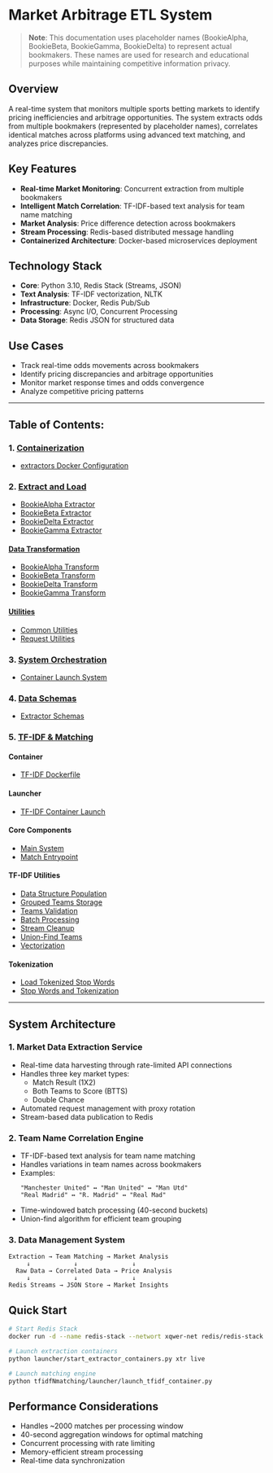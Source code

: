 # Market Arbitrage ETL System

> **Note**: This documentation uses placeholder names (BookieAlpha, BookieBeta, BookieGamma, BookieDelta) to represent actual bookmakers. These names are used for research and educational purposes while maintaining competitive information privacy.

## Overview
A real-time system that monitors multiple sports betting markets to identify pricing inefficiencies and arbitrage opportunities. The system extracts odds from multiple bookmakers (represented by placeholder names), correlates identical matches across platforms using advanced text matching, and analyzes price discrepancies.

## Key Features
- **Real-time Market Monitoring**: Concurrent extraction from multiple bookmakers
- **Intelligent Match Correlation**: TF-IDF-based text analysis for team name matching
- **Market Analysis**: Price difference detection across bookmakers
- **Stream Processing**: Redis-based distributed message handling
- **Containerized Architecture**: Docker-based microservices deployment

## Technology Stack
- **Core**: Python 3.10, Redis Stack (Streams, JSON)
- **Text Analysis**: TF-IDF vectorization, NLTK
- **Infrastructure**: Docker, Redis Pub/Sub
- **Processing**: Async I/O, Concurrent Processing
- **Data Storage**: Redis JSON for structured data

## Use Cases
- Track real-time odds movements across bookmakers
- Identify pricing discrepancies and arbitrage opportunities
- Monitor market response times and odds convergence
- Analyze competitive pricing patterns


---

## Table of Contents:

### 1. [Containerization](/containerize/)

- [extractors Docker Configuration](/containerize/obs_dockerfile.md)

### 2. [Extract and Load](/extract_n_load/)

- [BookieAlpha Extractor](/extract_n_load/BookieAlpha.md)
- [BookieBeta Extractor](/extract_n_load/BookieBeta.md)
- [BookieDelta Extractor](/extract_n_load/BookieDelta.md)
- [BookieGamma Extractor](/extract_n_load/BookieGamma.md)

#### [Data Transformation](/transform/)

- [BookieAlpha Transform](/transform/BookieAlpha%20transformation.md)
- [BookieBeta Transform](/transform/BookieBeta%20transformation.md)
- [BookieDelta Transform](/transform/BookieDelta%20transformation.md)
- [BookieGamma Transform](/transform/BookieGamma%20tranformation.md)

#### [Utilities](/utilities/)

- [Common Utilities](/utilities/obs_common%20utilities.md)
- [Request Utilities](/utilities/obs_requests%20utility.md)

### 3. [System Orchestration](/launcher/)

- [Container Launch System](/launcher/obs_launch_ent-container.md)

### 4. [Data Schemas](/schemas/)

- [Extractor Schemas](/schemas/extractor_schemas.md)

### 5. [TF-IDF & Matching](/tfidfNmatching/)

#### Container

- [TF-IDF Dockerfile](/tfidfNmatching/container/tfidf_dockerfile.md)

#### Launcher

- [TF-IDF Container Launch](/tfidfNmatching/launcher/launch_tfidf_container.md)

#### Core Components

- [Main System](/tfidfNmatching/main.md)
- [Match Entrypoint](/tfidfNmatching/match_entrypoint.md)

#### TF-IDF Utilities

- [Data Structure Population](/tfidfNmatching/tf-idf_utils/data-Struct_population.md)
- [Grouped Teams Storage](/tfidfNmatching/tf-idf_utils/grouped_teams_storage.md)
- [Teams Validation](/tfidfNmatching/tf-idf_utils/grouped_teams_validation.md)
- [Batch Processing](/tfidfNmatching/tf-idf_utils/process_batch.md)
- [Stream Cleanup](/tfidfNmatching/tf-idf_utils/redis_streams-cleanup.md)
- [Union-Find Teams](/tfidfNmatching/tf-idf_utils/union-find_teams.md)
- [Vectorization](/tfidfNmatching/tf-idf_utils/vectorize.md)

#### Tokenization

- [Load Tokenized Stop Words](/tfidfNmatching/tokenization/load_tokenized_stop-words.md)
- [Stop Words and Tokenization](/tfidfNmatching/tokenization/stop%20words%20and%20tokenization%20sys.md)

---


## System Architecture

### 1. Market Data Extraction Service
- Real-time data harvesting through rate-limited API connections
- Handles three key market types:
  - Match Result (1X2)
  - Both Teams to Score (BTTS)
  - Double Chance
- Automated request management with proxy rotation
- Stream-based data publication to Redis

### 2. Team Name Correlation Engine
- TF-IDF-based text analysis for team name matching
- Handles variations in team names across bookmakers
- Examples:
  ```
  "Manchester United" ↔ "Man United" ↔ "Man Utd"
  "Real Madrid" ↔ "R. Madrid" ↔ "Real Mad"
  ```
- Time-windowed batch processing (40-second buckets)
- Union-find algorithm for efficient team grouping

### 3. Data Management System
```
Extraction → Team Matching → Market Analysis
     ↓            ↓               ↓
  Raw Data → Correlated Data → Price Analysis
     ↓            ↓               ↓
Redis Streams → JSON Store → Market Insights
```

## Quick Start
```bash
# Start Redis Stack
docker run -d --name redis-stack --networt xqwer-net redis/redis-stack:latest

# Launch extraction containers
python launcher/start_extractor_containers.py xtr live

# Launch matching engine
python tfidfNmatching/launcher/launch_tfidf_container.py
```

## Performance Considerations
- Handles ~2000 matches per processing window
- 40-second aggregation windows for optimal matching
- Concurrent processing with rate limiting
- Memory-efficient stream processing
- Real-time data synchronization

